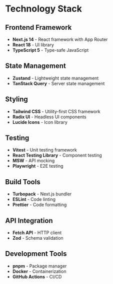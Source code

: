 # Technology Stack

## Frontend Framework
- **Next.js 14** - React framework with App Router
- **React 18** - UI library
- **TypeScript 5** - Type-safe JavaScript

## State Management
- **Zustand** - Lightweight state management
- **TanStack Query** - Server state management

## Styling
- **Tailwind CSS** - Utility-first CSS framework
- **Radix UI** - Headless UI components
- **Lucide Icons** - Icon library

## Testing
- **Vitest** - Unit testing framework
- **React Testing Library** - Component testing
- **MSW** - API mocking
- **Playwright** - E2E testing

## Build Tools
- **Turbopack** - Next.js bundler
- **ESLint** - Code linting
- **Prettier** - Code formatting

## API Integration
- **Fetch API** - HTTP client
- **Zod** - Schema validation

## Development Tools
- **pnpm** - Package manager
- **Docker** - Containerization
- **GitHub Actions** - CI/CD